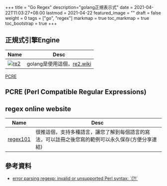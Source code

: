 +++
title = "Go Regex"
description="golang正規表示式"
date = 2021-04-22T11:03:27+08:00
lastmod = 2021-04-22
featured_image = ""
draft = false
weight = 0
tags = ["go", "regex"]
markmap = true
toc_markmap = true
toc_bootstrap = true
+++

## 正規式引擎Engine


| Name | Desc |
| ---- | ---- |
[![re2](https://github-readme-stats.vercel.app/api/pin?username=google&repo=re2)](https://github.com/google/re2) | golang是使用這個，[re2.wiki](https://github.com/google/re2/wiki/Syntax)
[PCRE](https://en.wikipedia.org/wiki/Perl_Compatible_Regular_Expressions)

## PCRE (Perl Compatible Regular Expressions)

## regex online website

| Name | Desc |
| ---- | ---- |
[regex101] | 很推這個，支持多種語言，讓您了解到每個語言的寫法，可以註冊之後您寫的範例可以永久保存(方便分享連結)


## 參考資料

- [error parsing regexp: invalid or unsupported Perl syntax: \`(?!\`](https://stackoverflow.com/q/38933898)


[regex101]: https://regex101.com/
